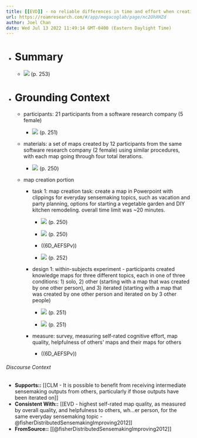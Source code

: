 ```yaml
---
title: [[EVD]] - no reliable differences in time and effort when creating a sensemaking map for an everyday topic when starting from scratch vs. building on maps from others - [[@fisherDistributedSensemakingImproving2012]]
url: https://roamresearch.com/#/app/megacoglab/page/nc2OhXHZd
author: Joel Chan
date: Wed Jul 13 2022 11:49:14 GMT-0400 (Eastern Daylight Time)
---
```


- # Summary

    - ![](https://firebasestorage.googleapis.com/v0/b/firescript-577a2.appspot.com/o/imgs%2Fapp%2Fmegacoglab%2FS6qOm_36FW.png?alt=media&token=687ada54-b420-4a35-a687-44d5871c15e3) (p. 253)
- # Grounding Context

    - participants: 21 participants from a software research company (5 female)

        - ![](https://firebasestorage.googleapis.com/v0/b/firescript-577a2.appspot.com/o/imgs%2Fapp%2Fmegacoglab%2FzRk2oaoP8y.png?alt=media&token=d91156d6-ea7b-4352-85eb-44d81fcbace1) (p. 251)

    - materials: a set of maps created by 12 participants from the same software research company (2 female) using similar procedures, with each map going through four total iterations.

        - ![](https://firebasestorage.googleapis.com/v0/b/firescript-577a2.appspot.com/o/imgs%2Fapp%2Fmegacoglab%2FVmrHG4NdYn.png?alt=media&token=eb968238-4578-4e79-8122-7c3e02a446b2) (p. 250)

    - map creation portion

        - task 1: map creation task: create a map in Powerpoint with clippings for everyday sensemaking topics, such as vacation and party planning, options for starting a vegetable garden and DIY kitchen remodeling. overall time limit was ~20 minutes.

            - ![](https://firebasestorage.googleapis.com/v0/b/firescript-577a2.appspot.com/o/imgs%2Fapp%2Fmegacoglab%2FVASkk9wSn0.png?alt=media&token=e8a8dabe-3830-4e95-86d5-83edb1cb092a) (p. 250)

            - ![](https://firebasestorage.googleapis.com/v0/b/firescript-577a2.appspot.com/o/imgs%2Fapp%2Fmegacoglab%2FmvgkYCqQEh.png?alt=media&token=7e80f52f-8bd9-450f-a00d-bb683fdde57c) (p. 250)

            - ((6D_AEFSPv))

            - ![](https://firebasestorage.googleapis.com/v0/b/firescript-577a2.appspot.com/o/imgs%2Fapp%2Fmegacoglab%2FtOUdi4mU1E.png?alt=media&token=d523e448-986d-4fc6-b8c1-e48bc08b0889) (p. 252)

        - design 1: within-subjects experiment - participants created knowledge maps for three different topics, each in one of three conditions: 1) solo, 2) other (starting with a map that was created by one other person), and 3) iterated (starting with a map that was created by one other person and iterated on by 3 other people)

            - ![](https://firebasestorage.googleapis.com/v0/b/firescript-577a2.appspot.com/o/imgs%2Fapp%2Fmegacoglab%2FoJRhxLA_Qh.png?alt=media&token=255b983f-3a03-4ba5-a238-c64cb5c87cee) (p. 251)

            - ![](https://firebasestorage.googleapis.com/v0/b/firescript-577a2.appspot.com/o/imgs%2Fapp%2Fmegacoglab%2F6uhcnF3lj6.png?alt=media&token=ced3903d-a755-42af-9aad-870f249b3dda) (p. 251)

        - measure: survey, measuring self-rated cognitive effort, map quality, helpfulness of others' maps and their maps for others

            - ((6D_AEFSPv))

###### Discourse Context

- **Supports::** [[CLM - It is possible to benefit from receiving intermediate sensemaking outputs from others, particularly if those outputs have been iterated on]]
- **Consistent With::** [[EVD - highest self-rated map quality, as measured by overall quality, and helpfulness to others, wh...er person, for the same everyday sensemaking topic - @fisherDistributedSensemakingImproving2012]]
- **FromSource::** [[@fisherDistributedSensemakingImproving2012]]
